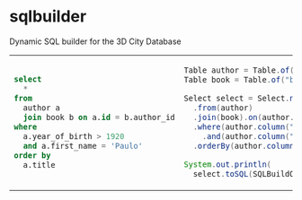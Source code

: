 # sqlbuilder
Dynamic SQL builder for the 3D City Database

<table>
<tr>
<td>

```sql
select
  *
from
  author a
  join book b on a.id = b.author_id
where
  a.year_of_birth > 1920
  and a.first_name = 'Paulo'
order by
  a.title


```

</td>
<td>

```java
Table author = Table.of("author");
Table book = Table.of("book");

Select select = Select.newInstance()
  .from(author)
  .join(book).on(author.column("id").eq(book.column("author_id")))
  .where(author.column("year_of_birth").gt(1920)
    .and(author.column("first_name").eq("Paulo")))
  .orderBy(author.column("title"));

System.out.println(
  select.toSQL(SQLBuildOptions.defaults().setIndent("  ")));
```

</td>
</tr>
</table>